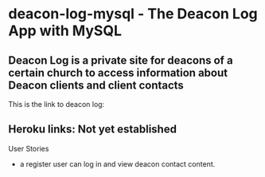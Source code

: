 # deacon-log-mysql - The Deacon Log App with MySQL

## Deacon Log is a private site for deacons of a certain church to access information about Deacon clients and client contacts

This is the link to deacon log:

## Heroku links: Not yet established

User Stories

* a register user can log in and view deacon contact content.
